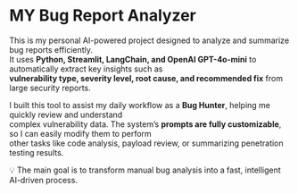 # MY Bug Report Analyzer 
This is my personal AI-powered project designed to analyze and summarize bug reports efficiently.  
It uses **Python, Streamlit, LangChain, and OpenAI GPT-4o-mini** to automatically extract key insights such as  
**vulnerability type, severity level, root cause, and recommended fix** from large security reports.

I built this tool to assist my daily workflow as a **Bug Hunter**, helping me quickly review and understand  
complex vulnerability data. The system’s **prompts are fully customizable**, so I can easily modify them to perform  
other tasks like code analysis, payload review, or summarizing penetration testing results.

💡 The main goal is to transform manual bug analysis into a fast, intelligent AI-driven process.
